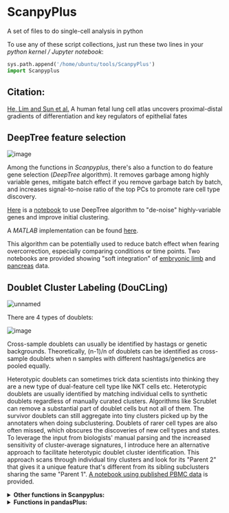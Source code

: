 # ScanpyPlus
A set of files to do single-cell analysis in python

To use any of these script collections, just run these two lines in your *python kernel / Jupyter notebook*:
```python
sys.path.append('/home/ubuntu/tools/ScanpyPlus')
import Scanpyplus
```
## Citation:
[He, Lim and Sun et al.](https://www.cell.com/cell/fulltext/S0092-8674(22)01415-5)
A human fetal lung cell atlas uncovers proximal-distal gradients of differentiation and key regulators of epithelial fates

## DeepTree feature selection
![image](https://user-images.githubusercontent.com/4110443/146441826-a4079e4c-c9de-4d93-9ebe-3e1c07227eb1.png)


Among the functions in *Scanpyplus*, there's also a function to do feature gene selection (*DeepTree* algorithm). It removes garbage among highly variable genes, mitigate batch effect if you remove garbage batch by batch, and increases signal-to-noise ratio of the top PCs to promote rare cell type discovery.

[Here](https://nbviewer.jupyter.org/github/Peng-He-Lab/ScanpyPlus/tree/master/DeepTree_algorithm_demo.ipynb) is a [notebook](https://github.com/Peng-He-Lab/ScanpyPlus/tree/master/DeepTree_algorithm_demo.ipynb) to use DeepTree algorithm to "de-noise" highly-variable genes and improve initial clustering. 

A *MATLAB* implementation can be found [here](https://github.com/brianpenghe/Matlab-genomics).

This algorithm can be potentially used to reduce batch effect when fearing overcorrection, especially comparing conditions or time points. Two notebooks are provided showing "soft integration" of [embryonic limb](https://nbviewer.jupyter.org/github/Peng-He-Lab/ScanpyPlus/tree/master/Soft_integration_limb.ipynb) and [pancreas](https://nbviewer.jupyter.org/github/Peng-He-Lab/ScanpyPlus/tree/master/Soft_integration_pancreas.ipynb) data.

## Doublet Cluster Labeling (DouCLing)
![unnamed](https://user-images.githubusercontent.com/4110443/146441371-e7b4bec2-9e87-4a9d-98ad-3f3401ce13ed.jpg)

There are 4 types of doublets:

![image](https://user-images.githubusercontent.com/4110443/146040113-1c1b27e6-453e-48fa-a4e8-786ff8c759ec.png)

Cross-sample doublets can usually be identified by hastags or genetic backgrounds. Theoretically, (n-1)/n of doublets can be identified as cross-sample doublets when n samples with different hashtags/genetics are pooled equally.

Heterotypic doublets can sometimes trick data scientists into thinking they are a new type of dual-feature cell type like NKT cells etc. 
Heterotypic doublets are usually identified by matching individual cells to synthetic doublets regardless of manually curated clusters. Algorithms like Scrublet can remove a substantial part of doublet cells but not all of them. The survivor doublets can still aggregate into tiny clusters picked up by the annotaters when doing subclustering. Doublets of rarer cell types are also often missed, which obscures the discoveries of new cell types and states.
To leverage the input from biologists' manual parsing and the increased sensitivity of cluster-average signatures, I introduce here an alternative approach to facilitate heterotypic doublet cluster identification. This approach scans through individual tiny clusters and look for its "Parent 2" that gives it a unique feature that's different from its sibling subclusters sharing the same "Parent 1". 
[A notebook using published PBMC data](https://nbviewer.jupyter.org/github/Peng-He-Lab/ScanpyPlus/tree/master/DOUblet_Cluster_Labeling.ipynb) is provided.

<details>
  <summary><b>Other functions in Scanpyplus:</b></summary>

### An alternative way to call doublet subclusters based on *Scrublet* and [the gastrulation paper](https://www.nature.com/articles/s41586-019-0933-9)
`Bertie(adata,Resln=1,batch_key='batch')` was written with the help from [K. Polanski](https://github.com/ktpolanski). This script aggregates *Scrublet* scores from subclusters and makes threshold cuts based on subcluster p-values. And this is done batch by batch.
```python
Scanpyplus.Bertie(adata, Resln=1, batch_key='sample')
```
A variant version `Bertie_preclustered` applies the same subcluster-enrichment logic using an existing cluster assignment (e.g., Leiden).
```python
Scanpyplus.Bertie_preclustered(adata, cluster_key='leiden', batch_key='donor')
```

### Color utilities:
You can extract the color dict of a variable from an anndata object using `ExtractColor(adata,obsKey='louvain',keytype=int)`, 

and manually edit the color dict, and then use it to update colors in `adata.uns` using `UpdateUnsColor`.

```python
Scanpyplus.UpdateUnsColor(adata, 'cell_type', {'T cell':'#1f77b4', 'B cell':'#ff7f0e'})
```

You can also force a category to render white using `MakeWhite`
```python
Scanpyplus.MakeWhite(adata, 'condition', value='background')
```

### Metadata / obs (observation) helpers:
You can plot sankey graph between two variables of an anndata object using `ScanpySankey`. 

```python
Scanpyplus.ScanpySankey(adata, 'louvain', 'cell_type')
```

`orderGroups(adata, obsKey, new_order)` → reorder category levels.
```python
Scanpyplus.orderGroups(adata, 'louvain', ['0','2','1','3'])
```

`remove_barcode_suffix` removes the suffix after the '-' in the cell (barcode) name.
```python
Scanpyplus.remove_barcode_suffix(adata)
```

`CopyMeta` copies the metadata (both obs and var) from one object to another.
```python
Scanpyplus.CopyMeta(ref, query, obs_keys=['cell_type', 'donor'])
```

`AddMeta` stores a dataframe of obs values per each cell into an object.
```python
Scanpyplus.AddMeta(adata, df)
```

`AddMetaBatch` reads a dataframe of obs values per batch into an object. This format of metadata (rows are batch names, columns are obs categories) is more common, compact and human readable that is usually stored in *Excel* spreadsheets.
```python
Scanpyplus.AddMetaBatch(adata, batch_table, batch_key='donor', on='cell_type')
```

### Gene / var (variable)  metadata:
`OrthoTranslate` translates mouse genes to human orthologs and filter out poorly conserved genes, based on ortholog table that can be derived from Biomart etc.

### Converting file types:
`file2gz` creates .gz files which is useful for creating artificial 10X files.
```python3
Scanpyplus.file2gz('matrix.mtx')
```

`Scanpy2MM` saves an *anndata* into *MatrixMarket* form.
```python3
Scanpyplus.Scanpy2MM(adata, 'mm_out', layer='counts')
```

`mtx2df` reads *MatrixMarket* files into a dataframe.
```python
Scanpyplus.mtx2df('matrix.mtx', 'features.tsv', 'barcodes.tsv')
```

### Matrix utilities:
`GetRaw` copy .raw (or layer) to .X 
```python
Scanpyplus.GetRaw(adata)
```

 `CalculateRaw` → rebuild a raw count matrix from log-transformed counts based on `n_counts` 
```python
Scanpyplus.CalculateRaw(adata, counts_key='n_counts', log1p=True)
```

For large matrices, cells can be `DownSample`d based on labels such as cell types.
```python
Scanpyplus.DownSample(adata, 'cell_type', n_per_group=500)
```

Sometimes `PseudoBulk` profiles are also useful to generate, whether it's the mean, median or max.
```python
Scanpyplus.PseudoBulk(adata, groupby='sample', layer='counts')
```

### Embedding utilities:
`ShiftEmbedding` creates a platter that juxtaposes subsets of the data (batches, stages etc.) to visualize side by side.
```python
Scanpyplus.ShiftEmbedding(adata, 'batch', obsm_key='X_umap')
```

`CopyEmbedding` copies the embedding of one object to another.
```python
Scanpyplus.CopyEmbedding(ref, query, obsm_key='X_umap')
```

### Plotting stacked barplots of cell-type/condition proportions:
`celltype_per_stage_plot` and `stage_per_celltype_plot` plot horizontal and vertical bar plots respectively based on two metadata variables (cell type and stage, for example).

### Plot 3D UMAP:
`Plot3DimUMAP` generates a 3D plot (by *plotly*) of the UMAP after sc.tl.umap produces the 3D coordinates.


### Gene-level calculation and plotting:
`DEmarkers` calculates, filters and plots differentially expressed genes between two populations.

`GlobalMarkers` calculates marker genes for every cell cluster and filters them.

`ClusterGenes` transposes a log-transformed *adata* object and performs clustering and dimension reduction to classify genes.

`Dotplot2D` plots the expression levels of a gene across two metadata categories (e.g. samples and cell types). It can be used to trace maternal contimation by plotting XIST and check a key gene's expression patterns against cell types and age etc.

### Seaborn utilities:
`snsSplitViolin` plots splitviolin plots for two populations.
```python
Scanpyplus.snsSplitViolin(adata, 'GATA3', 'cell_type', 'condition')
```

`snsCluster` plots clustermaps using an *anndata object* as input. This has been helped by Bao Zhang from [Zhang lab](https://github.com/ZhangHongbo-Lab)

`markSeaborn` marks specific genes on a *Seaborn* plot.

`extractSeabornRows` extracts the rowlabels of a *Seaborn object* and saves into a *Series*.

### Plotting Venn / UpSet diagram:
`Venn_Upset` can be used to directly plot upset plots (bar plots of each category of intersections).

### Label transfer:
`LogisticRegressionCellType` can learn the defining features of a variable (such as cell type) of the reference object and predict the corresponding labels of a query object. 

The saved model files and also be re-used to predict a new query object in future by `LogisticPrediction`.
</details>

<details>
  <summary><b>Functions in pandasPlus:</b></summary>

`DF2Ann` converts a dataframe into an *anndata* object.

`UpSetFromLists` plots an upset plot (barplot of Venn diagram intersections) based on lists of lists.

`show_graph_with_labels` plots an interaction graph using edges to represent connection strength (max at 1, at least 0.9 to be shown).

Dataframe values can also be used to calculate `zscore` and `Ginni` coefficients.

`cellphonedb_n_interaction_Mat` and `cellphonedb_mat_per_interaction` are useful to reformat cellphonedb outputs.
</details>
